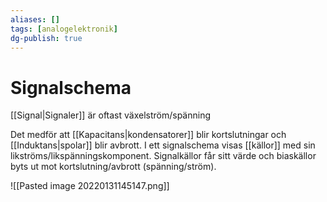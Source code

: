 ```yaml
---
aliases: []
tags: [analogelektronik]
dg-publish: true
---
```



# Signalschema
[[Signal|Signaler]] är oftast växelström/spänning

Det medför att [[Kapacitans|kondensatorer]] blir kortslutningar och [[Induktans|spolar]] blir avbrott. I ett signalschema visas [[källor]] med sin likströms/likspänningskomponent. Signalkällor får sitt värde och biaskällor byts ut mot kortslutning/avbrott (spänning/ström).

![[Pasted image 20220131145147.png]]